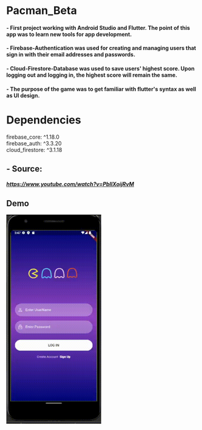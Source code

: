 

# Pacman_Beta

#### - First project working with Android Studio and Flutter. The point of this app was to learn new tools for app development. 
#### - Firebase-Authentication was used for creating and managing users that sign in with their email addresses and passwords. 
#### - Cloud-Firestore-Database was used to save users' highest score. Upon logging out and logging in, the highest score will remain the same.
#### - The purpose of the game was to get familiar with flutter's syntax as well as UI design.

# Dependencies

  firebase_core: ^1.18.0 \
  firebase_auth: ^3.3.20 \
  cloud_firestore: ^3.1.18 

## - Source:

##### https://www.youtube.com/watch?v=PbIlXoijRvM


## Demo

<p><img align="left" src="https://github.com/userDeveloped/Andriod-Flutter/blob/main/gif/demo.gif" width="250" height="550" /></p>


